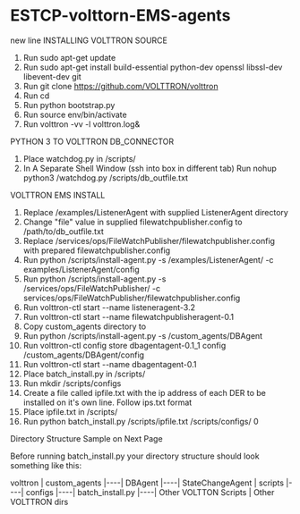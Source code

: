 # ESTCP-volttorn-EMS-agents
new line 
INSTALLING VOLTTRON SOURCE
1.	Run sudo apt-get update
2.	Run sudo apt-get install build-essential python-dev openssl libssl-dev libevent-dev git
3.	Run git clone https://github.com/VOLTTRON/volttron
4.	Run cd <volttron clone directory>
5.	Run python bootstrap.py
6.	Run source env/bin/activate
7.	Run volttron -vv -l volttron.log&

PYTHON 3 TO VOLTTRON DB_CONNECTOR
1.	Place watchdog.py in <volttron clone directory>/scripts/
2.	In A Separate Shell Window (ssh into box in different tab) Run nohup python3 <volttron clone dir>/watchdog.py <volttron clone directory>/scripts/db_outfile.txt

VOLTTRON EMS INSTALL
1.	Replace <volttron install dir>/examples/ListenerAgent with supplied ListenerAgent directory 
2.	Change "file" value in supplied filewatchpublisher.config to /path/to/db_outfile.txt
3.	Replace <volttron install dir>/services/ops/FileWatchPublisher/filewatchpublisher.config with prepared filewatchpublisher.config
4.	Run python <volttron install dir>/scripts/install-agent.py -s <volttron install dir>/examples/ListenerAgent/ -c examples/ListenerAgent/config
5.	Run python <volttron install dir>/scripts/install-agent.py -s <volttron install dir>/services/ops/FileWatchPublisher/ -c services/ops/FileWatchPublisher/filewatchpublisher.config
6.	Run volttron-ctl start --name listeneragent-3.2
7.	Run volttron-ctl start --name filewatchpublisheragent-0.1
8.	Copy custom_agents directory to <volttron clone dir>
9.	Run python <volttron clone dir>/scripts/install-agent.py -s <volttron clone dir>/custom_agents/DBAgent
10.	Run volttron-ctl config store dbagentagent-0.1_1 config <volttron clone dir>/custom_agents/DBAgent/config
11.	Run volttron-ctl start --name dbagentagent-0.1
12.	Place batch_install.py in <volttron clone dir>/scripts/
13.	Run mkdir <volttron clone dir>/scripts/configs
14.	Create a file called ipfile.txt with the ip address of each DER to be installed on it's own line. Follow ips.txt format
15.	Place ipfile.txt in <volttron clone dir>/scripts/
16.	Run python batch_install.py <volttron clone dir>/scripts/ipfile.txt <volttron clone dir>/scripts/configs/ 0

Directory Structure Sample on Next Page

Before running batch_install.py your directory structure should look something like this:

volttron
    | custom_agents
    |----| DBAgent
    |----| StateChangeAgent
    | scripts
    |----| configs
    |----| batch_install.py
    |----| Other VOLTTON Scripts
    | Other VOLTTRON dirs
